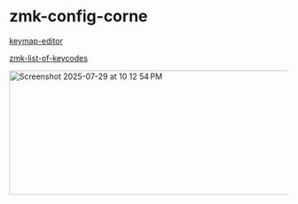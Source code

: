 # zmk-config-corne

[keymap-editor](https://nickcoutsos.github.io/keymap-editor/)

[zmk-list-of-keycodes](https://zmk.dev/docs/keymaps/list-of-keycodes)

<a href="https://www.keyboard-layout-editor.com/#/gists/d00ca7da92e40d45ca4ae67fdd24d10c">
  <img width="738" height="224" alt="Screenshot 2025-07-29 at 10 12 54 PM" src="https://github.com/user-attachments/assets/26da7350-4001-4534-8e58-61cae4c99a62" />
</a>
